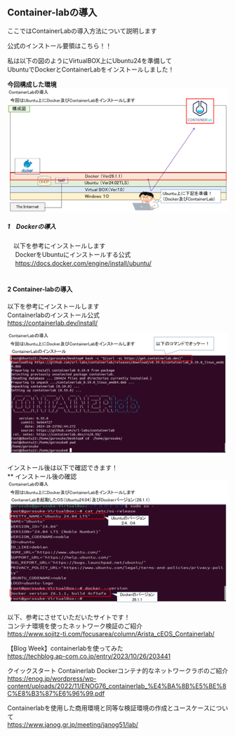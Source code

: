 ## Container-labの導入<br>

ここではContainerLabの導入方法について説明します<br>

公式のインストール要領はこちら！！<br>


私は以下の図のようにVirtualBOX上にUbuntu24を準備して<br>
UbuntuでDockerとContainerLabをインストールしました！<br>

 **今回構成した環境**<br>
  ![Diagram](./images/introduction/introduction-1.jpg)<br>


##### 1　Dockerの導入<br>
　以下を参考にインストールします<br>
　 DockerをUbuntuにインストールする公式<br>
　 https://docs.docker.com/engine/install/ubuntu/<br>
　 


#### 2 Container-labの導入<br>
  以下を参考にインストールします<br>
  Containerlabのインストール公式<br>
  https://containerlab.dev/install/<br>

![Diagram](./images/introduction/introduction-2.jpg)<br>


インストール後は以下で確認できます！<br>
** インストール後の確認<br>
![Diagram](./images/introduction/introduction-3.jpg)<br>


以下、参考にさせていただいたサイトです！<br>
コンテナ環境を使ったネットワーク検証のご紹介<br>
https://www.sojitz-ti.com/focusarea/column/Arista_cEOS_Containerlab/<br>

【Blog Week】containerlabを使ってみた<br>
https://techblog.ap-com.co.jp/entry/2023/10/26/203441<br>

クイックスタート Containerlab  Dockerコンテナ的なネットワークラボのご紹介
https://enog.jp/wordpress/wp-content/uploads/2022/11/ENOG76_containerlab_%E4%BA%8B%E5%BE%8C%E8%B3%87%E6%96%99.pdf<br>

Containerlabを使用した商用環境と同等な検証環境の作成とユースケースについて<br>
https://www.janog.gr.jp/meeting/janog51/lab/<br>
 

  
